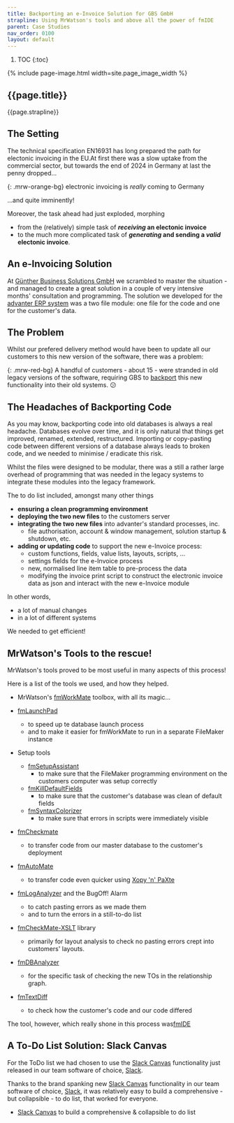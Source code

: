 ```yaml
---
title: Backporting an e-Invoice Solution for GBS GmbH
strapline: Using MrWatson's tools and above all the power of fmIDE
parent: Case Studies
nav_order: 0100
layout: default
---
```

1. TOC
{:toc}

{% include page-image.html width=site.page_image_width %}

## {{page.title}}

{{page.strapline}}

## The Setting

The technical specification EN16931 has long prepared the path for electonic invoicing in the EU.At first there was a slow uptake from the commercial sector, but towards the end of 2024 in Germany at last the penny dropped…

{: .mrw-orange-bg}
electronic invoicing is *really* coming to Germany

…and quite imminently!

Moreover, the task ahead had just exploded, morphing 

- from the (relatively) simple task of ***receiving* an electonic invoice**
- to the much more complicated task of ***generating* and sending a *valid* electonic invoice**.

## An e-Invoicing Solution

At [Günther Business Solutions GmbH](https://guenther-bs.de/) we scrambled to master the situation - and managed to create a great solution in a couple of very intensive months' consultation and programming. The solution we developed for the [advanter ERP system](https://guenther-bs.de/advanter/) was a two file module: one file for the code and one for the customer's data.

## The Problem

Whilst our prefered delivery method would have been to update all our customers to this new version of the software, there was a problem:

{: .mrw-red-bg}
A handful of customers - about 15 - were stranded in old legacy versions of the software, requiring GBS to [backport](glossary.html#backport) this new functionality into their old systems. 😕


## The Headaches of Backporting Code

As you may know, backporting code into old databases is always a real headache. Databases evolve over time, and it is only natural that things get improved, renamed, extended, restructured. Importing or copy-pasting code between different versions of a database always leads to broken code, and we needed to minimise / eradicate this risk.

Whilst the files were designed to be modular, there was a still a rather large overhead of programming that was needed in the legacy systems to integrate these modules into the legacy framework.

The to do list included, amongst many other things

- **ensuring a clean programming environment**
- **deploying the two new files** to the customers server
- **integrating the two new files** into advanter's standard processes, inc.
  - file authorisation, account & window management, solution startup & shutdown, etc.
- **adding or updating code** to support the new e-Invoice process:
  - custom functions, fields, value lists, layouts, scripts, …
  - settings fields for the e-Invoice process
  - new, normalised line item table to pre-process the data
  - modifying the invoice print script to construct the electronic invoice data as json and interact with the new e-Invoice module


In other words, 

- a lot of manual changes
- in a lot of different systems

We needed to get efficient!

## MrWatson's Tools to the rescue!

MrWatson's tools proved to be most useful in many aspects of this process!

Here is a list of the tools we used, and how they helped.

- MrWatson's [fmWorkMate](fmworkmate.html) toolbox, with all its magic…
- [fmLaunchPad](fmlaunchpad.html)
  - to speed up te database launch process
  - and to make it easier for fmWorkMate to run in a separate FileMaker instance

- Setup tools
  - [fmSetupAssistant](fmsetupassistant.html)
    - to make sure that the FileMaker programming environment on the customers computer was setup correctly
  - [fmKillDefaultFields](fmkilldefaultfields.html)
    - to make sure that the customer's database was clean of default fields
  - [fmSyntaxColorizer](fmsyntaxcolorizer.html)
    - to make sure that errors in scripts were immediately visible

- [fmCheckmate](fmcheckmate.html)
  - to transfer code from our master database to the customer's deployment
- [fmAutoMate](fmautomate.html)
  - to transfer code even quicker using [Xopy 'n' PaXte](xopy-n-paxte.html) 

- [fmLogAnalyzer](fmloganalyzer.html) and the BugOff! Alarm
  - to catch pasting errors as we made them
  - and to turn the errors in a still-to-do list
- [fmCheckMate-XSLT](fmcheckmate-xslt.html) library
  - primarily for layout analysis to check no pasting errors crept into customers' layouts.
- [fmDBAnalyzer](fmdbanalyzer.html)
  - for the specific task of checking the new TOs in the relationship graph.
- [fmTextDiff](fmtextdiff.html)
  - to check how the customer's code and our code differed

The tool, however, which really shone in this process was[fmIDE](fmide.html)

## A To-Do List Solution: Slack Canvas

For the ToDo list we had chosen to use the [Slack Canvas](https://slack.com/intl/en-gb/features/canvas) functionality just released in our team software of choice, [Slack](https://slack.com/).

Thanks to the brand spanking new [Slack Canvas](https://slack.com/intl/en-gb/features/canvas) functionality in our team software of choice, [Slack](https://slack.com/), it was relatively easy to build a comprehensive - but collapsible - to do list, that worked for everyone.


- [Slack Canvas](https://slack.com/intl/en-gb/features/canvas) to build a comprehensive & collapsible to do list

